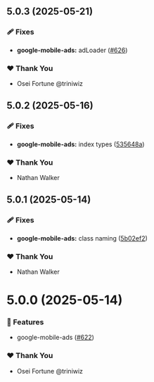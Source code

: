 ## 5.0.3 (2025-05-21)

### 🩹 Fixes

- **google-mobile-ads:** adLoader ([#626](https://github.com/NativeScript/plugins/pull/626))

### ❤️ Thank You

- Osei Fortune @triniwiz

## 5.0.2 (2025-05-16)

### 🩹 Fixes

- **google-mobile-ads:** index types ([535648a](https://github.com/NativeScript/plugins/commit/535648a))

### ❤️ Thank You

- Nathan Walker

## 5.0.1 (2025-05-14)

### 🩹 Fixes

- **google-mobile-ads:** class naming ([5b02ef2](https://github.com/NativeScript/plugins/commit/5b02ef2))

### ❤️ Thank You

- Nathan Walker

# 5.0.0 (2025-05-14)

### 🚀 Features

- google-mobile-ads ([#622](https://github.com/NativeScript/plugins/pull/622))

### ❤️ Thank You

- Osei Fortune @triniwiz